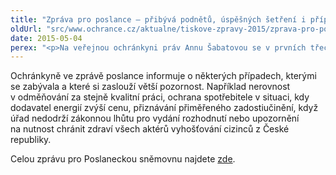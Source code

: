 ```yaml
---
title: "Zpráva pro poslance – přibývá podnětů, úspěšných šetření i případů, které si zaslouží pozornost"
oldUrl: "src/www.ochrance.cz/aktualne/tiskove-zpravy-2015/zprava-pro-poslance-pribyva-podnetu-uspesnych-setreni-i-pripadu-ktere-si-zaslou"
date: 2015-05-04
perex: "<p>Na veřejnou ochránkyni práv Annu Šabatovou se v prvních třech měsících roku obrátilo víc lidí, než tomu bylo loni ve stejném období. Rostoucí důvěru ilustruje stručná statistika v úvodu zprávy o činnosti v 1. čtvrtletí, kterou ochránkyně zaslala Poslanecké sněmovně.</p>"
---
```


<!-- imported from the old website -->

<p>Ochránkyně ve zprávě poslance informuje o některých případech, kterými se zabývala a které si zaslouží větší pozornost. Například nerovnost v odměňování za stejně kvalitní práci, ochrana spotřebitele v situaci, kdy dodavatel energií zvýší cenu, přiznávání přiměřeného zadostiučinění, když úřad nedodrží zákonnou lhůtu pro vydání rozhodnutí nebo upozornění na nutnost chránit zdraví všech aktérů vyhošťování cizinců z České republiky.</p>Celou zprávu pro Poslaneckou sněmovnu najdete <a href="https://www.ochrance.cz/zpravy-o-cinnosti/zpravy-pro-poslaneckou-snemovnu/">zde</a>.

